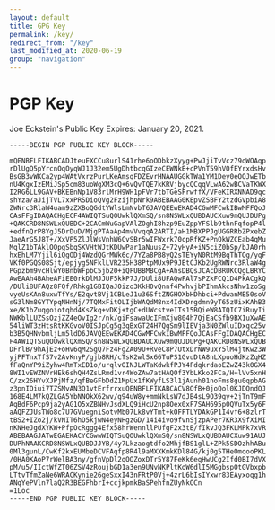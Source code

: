 ```yaml
---
layout: default
title: GPG Key
permalink: /key/
redirect_from: "/key"
last_modified_at: 2020-06-19
group: "navigation"
---
```


# PGP Key

Joe Eckstein's Public Key
Expires: January 20, 2021.

    -----BEGIN PGP PUBLIC KEY BLOCK-----
    
    mQENBFLFIKABCADJteuEXCCu8urlS41rhe6oODbkzXyyg+PwJjiTvVcz79qWOAqp
    rDlUgQ5pYrcnOqOyqWJ1J32em5UgDhtbcqGIzeCEWNkE+cPVnT59hVOfEYrxdsHv
    BsGB3vWKCa2yp4WAtVxrzPurLKeAmsqFDZEvrHNAAUGGkTWa1YM1Dey0eOOJwETb
    nU4KgxIzEMiJSp5cm83uoWgXM3cQ+6vQvTQE7kKRVjbycQCqqVLwA62wBCVaTKWX
    I2RG6LL9GAV+BKEBnNp1V83rlMrH9WH1pFVr7tbTGeSFrwffX/VFeKIRXNNAD9qc
    shYza/aJijTVL7xxPRSDioQVg2FzijhpNrk9ABEBAAG0KEpvZSBFY2tzdGVpbiA8
    ZWNrc3RlaW4uam9zZXBoQGdtYWlsLmNvbT6JAVQEEwEKAD4CGwMFCwkIBwMFFQoJ
    CAsFFgIDAQACHgECF4AWIQTSuQOUwklQXmSQ/sn8NSWLxQUBDAUCXuw9mQUJDUPg
    +QAKCRD8NSWLxQUBDC+2CACmWuGapVAlZOghI8hzp9EuZppYFSlb9thnFqfopP4l
    +edfnQrP8YgJ5DrDuD/MjgPTAaAp4mvVvqqA2ARTI/aH1MBXPPJgUGGRRbZPxebZ
    JaeArG5J8T+/XxVP5ZlJlWsVnhW6CvSBr5wIFWxrk70cpRfKZ+PnOkWZCEab4qMu
    MqlZ1bTAklOOpgSbqSKVHtWJtKDUwPar1aNuusZ+72yHyA+iN5ciZ0bSp/bJA0rh
    hxEhLM7Yjil6iQgODj4WzdQGrMWk6c/7YZa8PB8yQ2sTEYyN0RtM9BqThTOg/yqF
    VKf0PGQS08Sjt/epjyg5NFklLVR235H38PtpMUx9P9JEtCJKb2UgRWNrc3RlaW4g
    PGpzbm9vcHlwY0BnbWFpbC5jb20+iQFUBBMBCgA+AhsDBQsJCAcDBRUKCQgLBRYC
    AwEAAh4BAheAFiEE0rkDlMJJUF5kkP7J/DUli8UFAQwFAl7sPZkFCQ1D4PkACgkQ
    /DUli8UFAQz8FQf/Rhkg1GBIQaJ0izo3KkH0vQnnf4PwhvjbPIhmAkcsNhw1zoSg
    vyeUsKAn8uxwTfYs/E2qvtBVj1CBLeJ1u36SftZNGHOXbHDhbci+PdwanME50soV
    sG3lNm8GYTYpqNHnNj/7TQMxFitOLIjbWAQdM8nx4IdXDrgdmn9yT65zUixKAhB3
    xe/K1bZuqgoiotqhd4KsZkq+vDKj+tgC+dUWcstveITs15BQieW8ATQIC7iRuyIi
    NWKblLUZSsOzjZZ4eOvIg2r/nk/giFsawaUcIFmXjw804h7QjEaCSfb9BX1uXwAE
    54liWT3zHtsRtKKGvoV0ISJpCg5g3qBxGT24H7QgSm9lIEVja3N0ZWluIDxqc25v
    b3B5QHNvbmljLm5ldD6JAVQEEwEKAD4CGwMFCwkIBwMFFQoJCAsFFgIDAQACHgEC
    F4AWIQTSuQOUwklQXmSQ/sn8NSWLxQUBDAUCXuw9mQUJDUPg+QAKCRD8NSWLxQUB
    DFrlB/9hAjEz+oHv6qM2SgQ7Fz4FgZA09U+RveC8P7UtxDrNW9uxY5lM4jtKwz3W
    yjPFTnxTfS7v2AvKnyP/gjb8RH/cTsK2wlSx66TuPS1GvuDtA8nLXpuoHdKzZqHZ
    fFaQnYP9iZyhw4RmTxED1o/urqlvOINJLWTaKdwkfPJY4FdqkrdaoEZwZ43k0GX4
    8WI1vEWZNVrHEk6shQH4ZsLRmd1vr4WoZAw7atHAQOf3YbLKko2FCa/H+lVv5xnH
    C/zx26HYvXJPjMfz/qfBeGFbDdZ1MpUx1fKWyfLS3l1jAunh01noFms8gu0qpbAG
    z3pnIOiui7TZSMvAN3Q1vtErfrrxuQENBFLFIKABCACV8OfB+0joQol0KJDQndQJ
    168E4LM7kQZLGA5YbNNOkX62wv/g94uW8y+mmNkLsW7dJB4sL9O39gy+2jTnT9mF
    AqBdF6Pcp9ja2yAG1O5xZBNHvJsdXLQ9iHcU2np8Oex0xF7SAH695p0QVuTx5y6F
    aAQFZJUsTWo8c7U7GVuegniSotvMb07Lk8vYTmt+kOFFTLYDAkGP1I4vf6+8zlrT
    tBS2+IZo2j/kVNIT6hO5kjwN4eyNHgzGD/14i4ivo9fvnSjzpAPer7KR3X9fXiMI
    nKNHeJgdXYKW+PfpOcRggg4Efx58hrWennllPUfgF2x3tB/fIkvJQ3FKLMPk7xVR
    ABEBAAGJATwEGAEKACYCGwwWIQTSuQOUwklQXmSQ/sn8NSWLxQUBDAUCXuw91AUJ
    DUPhNAAKCRD8NSWLxQUBDJJYB/4y7Lkzaogtdfo2MhjfBS1glL+ZPk5SDOzhhABu
    0Ml3gunL/CwKf2kxEUMbeDCVFAqfp8R4l9aMXXKmkKDl84G/kj0g5THeOmqooPKL
    /0HA0KAoP7rWelBA3ny/gfnVpDl2qQOZoxDTr5Y87FeKk6eqHwUCg2Ifd0BI7dVX
    pM/u5/IIctWfZT06ZSV4zRoujbGD1a3en9UNvNKPltKoW6dlI5MGgbspOtGVbxpb
    LTtvTfmZaNe6WRACKynie26geSxxI43nFRtP0Vj+4zrL6bIsIYxwr83EAyxoqg1h
    ANqYePVln7laQ2R3BEGFhbrI+ccjkpmkBaSPehfnZUyNkOCn
    =1Loc
    -----END PGP PUBLIC KEY BLOCK-----
